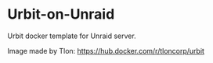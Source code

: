 # Urbit-on-Unraid
Urbit docker template for Unraid server.

Image made by Tlon: https://hub.docker.com/r/tloncorp/urbit

